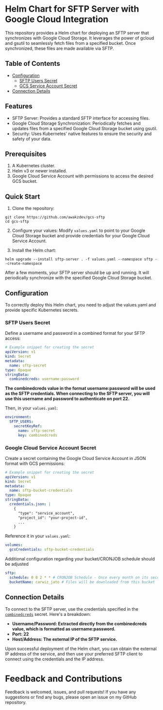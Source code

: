 # Helm Chart for SFTP Server with Google Cloud Integration
This repository provides a Helm chart for deploying an SFTP server that synchronizes with Google Cloud Storage. It leverages the power of gcloud and gsutil to seamlessly fetch files from a specified bucket. Once synchronized, these files are made available via SFTP.

## Table of Contents
- [Configuration](#configuration)
    - [SFTP Users Secret](#sftp-users-secret)
    - [GCS Service Account Secret](#google-cloud-service-account-secret)
- [Connection Details](#connection-details)

## Features
- SFTP Server: Provides a standard SFTP interface for accessing files.
- Google Cloud Storage Synchronization: Periodically fetches and updates files from a specified Google Cloud Storage bucket using gsutil.
- Security: Uses Kubernetes' native features to ensure the security and safety of your data.

## Prerequisites
1. A Kubernetes cluster.
2. Helm v3 or newer installed.
3. Google Cloud Service Account with permissions to access the desired GCS bucket.

## Quick Start
1. Clone the repository:
```
git clone https://github.com/awakzdev/gcs-sftp
cd gcs-sftp
```
2. Configure your values: Modify `values.yaml` to point to your Google Cloud Storage bucket and provide credentials for your Google Cloud Service Account.

3. Install the Helm chart:
```
helm upgrade --install sftp-server . -f values.yaml --namespace sftp --create-namespace
```
After a few moments, your SFTP server should be up and running. It will periodically synchronize with the specified Google Cloud Storage bucket.

## Configuration
To correctly deploy this Helm chart, you need to adjust the values.yaml and provide specific Kubernetes secrets.

### SFTP Users Secret
Define a username and password in a combined format for your SFTP access:
```yaml
# Example snippet for creating the secret
apiVersion: v1
kind: Secret
metadata:
  name: sftp-secret
type: Opaque
stringData:
  combinedcreds: username:password
```
**The combinedcreds value in the format username:password will be used as the SFTP credentials. When connecting to the SFTP server, you will use this username and password to authenticate on port 22.**

Then, in your `values.yaml`:
```yaml
environment:
  SFTP_USERS:
    secretKeyRef:
      name: sftp-secret
      key: combinedcreds
```
### Google Cloud Service Account Secret
Create a secret containing the Google Cloud Service Account in JSON format with GCS permissions:
```yaml
# Example snippet for creating the secret
apiVersion: v1
kind: Secret
metadata:
  name: sftp-bucket-credentials
type: Opaque
stringData:
  credentials.json: |
    {
      "type": "service_account",
      "project_id": "your-project-id",
      ...
    }
```
Reference it in your `values.yaml`:
```yaml
volumes:
  gcsCredentials: sftp-bucket-credentials
```
Additional configuration regarding your bucket/CRONJOB schedule should be adjusted
```yaml
sftp:
  schedule: 0 0 2 * * # CRONJOB Schedule - Once every month on its second day
  bucketName: carwiz_jato # Files will be downloaded from this bucket
```
## Connection Details
To connect to the SFTP server, use the credentials specified in the [`combinedcreds`](#sftp-users-secret) secret. Here's a breakdown:

- **Username/Password: Extracted directly from the combinedcreds value, which is formatted as username:password.**
- **Port: 22**
- **Host/Address: The external IP of the SFTP service.**

Upon successful deployment of the Helm chart, you can obtain the external IP address of the service, and then use your preferred SFTP client to connect using the credentials and the IP address.


# Feedback and Contributions
Feedback is welcomed, issues, and pull requests! If you have any suggestions or find any bugs, please open an issue on my GitHub repository.